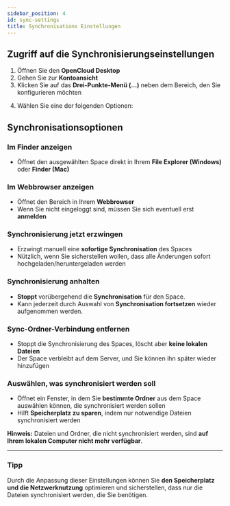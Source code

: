 ```yaml
---
sidebar_position: 4
id: sync-settings
title: Synchronisations Einstellungen
---
```


## Zugriff auf die Synchronisierungseinstellungen

1. Öffnen Sie den **OpenCloud Desktop**
2. Gehen Sie zur **Kontoansicht**
3. Klicken Sie auf das **Drei-Punkte-Menü (...)** neben dem Bereich, den Sie konfigurieren möchten

<!-- <img src={require("./img/sync-settings/sync-settings-three-dot.png").default} alt="Admin spaces" width="400"/> -->

4. Wählen Sie eine der folgenden Optionen:  

## **Synchronisationsoptionen**

<!-- <img src={require("./img/sync-settings/sync-settings-menue.png").default}  width="400"/> -->

### Im Finder anzeigen
- Öffnet den ausgewählten Space direkt in Ihrem **File Explorer (Windows)** oder **Finder (Mac)**

### Im Webbrowser anzeigen
- Öffnet den Bereich in Ihrem **Webbrowser**
- Wenn Sie nicht eingeloggt sind, müssen Sie sich eventuell erst **anmelden**

### Synchronisierung jetzt erzwingen
- Erzwingt manuell eine **sofortige Synchronisation** des Spaces
- Nützlich, wenn Sie sicherstellen wollen, dass alle Änderungen sofort hochgeladen/heruntergeladen werden

### Synchronisierung anhalten
- **Stoppt** vorübergehend die **Synchronisation** für den Space.  
- Kann jederzeit durch Auswahl von **Synchronisation fortsetzen** wieder aufgenommen werden.

### Sync-Ordner-Verbindung entfernen
- Stoppt die Synchronisierung des Spaces, löscht aber **keine lokalen Dateien**
- Der Space verbleibt auf dem Server, und Sie können ihn später wieder hinzufügen

### Auswählen, was synchronisiert werden soll
- Öffnet ein Fenster, in dem Sie **bestimmte Ordner** aus dem Space auswählen können, die synchronisiert werden sollen
- Hilft **Speicherplatz zu sparen**, indem nur notwendige Dateien synchronisiert werden

<!-- <img src={require("./img/sync-settings/sync-settings-choose-what-to-sync.png").default} alt="choose what to sync" width="400"/>-->

**Hinweis:** Dateien und Ordner, die nicht synchronisiert werden, sind **auf Ihrem lokalen Computer nicht mehr verfügbar**.

---

### **Tipp**  
Durch die Anpassung dieser Einstellungen können Sie **den Speicherplatz und die Netzwerknutzung** optimieren und sicherstellen, dass nur die Dateien synchronisiert werden, die Sie benötigen.